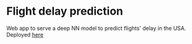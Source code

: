 # Flight delay prediction
Web app to serve a deep NN model to predict flights' delay in the USA.
Deployed [here](https://flightdelayprediction.herokuapp.com/)
